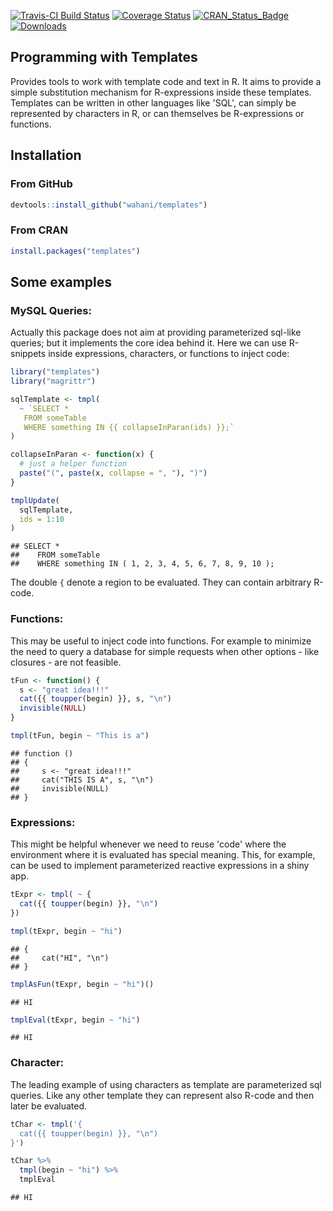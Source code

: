 [![Travis-CI Build Status](https://travis-ci.org/wahani/templates.svg?branch=master)](https://travis-ci.org/wahani/templates)
[![Coverage Status](https://img.shields.io/codecov/c/github/wahani/templates/master.svg)](https://codecov.io/github/wahani/templates?branch=master)
[![CRAN_Status_Badge](http://www.r-pkg.org/badges/version/templates)](http://cran.r-project.org/package=templates)
[![Downloads](http://cranlogs.r-pkg.org/badges/templates?color=brightgreen)](http://www.r-pkg.org/pkg/templates)


## Programming with Templates

Provides tools to work with template code and text in R. It aims to
provide a simple substitution mechanism for R-expressions inside these
templates. Templates can be written in other languages like 'SQL', can
simply be represented by characters in R, or can themselves be R-expressions
or functions.


## Installation


### From GitHub


```r
devtools::install_github("wahani/templates")
```

### From CRAN


```r
install.packages("templates")
```


## Some examples

### MySQL Queries:

Actually this package does not aim at providing parameterized sql-like queries;
but it implements the core idea behind it. Here we can use R-snippets inside
expressions, characters, or functions to inject code:


```r
library("templates")
library("magrittr")

sqlTemplate <- tmpl(
  ~ `SELECT *
   FROM someTable
   WHERE something IN {{ collapseInParan(ids) }};`
)

collapseInParan <- function(x) {
  # just a helper function
  paste("(", paste(x, collapse = ", "), ")")
}

tmplUpdate(
  sqlTemplate, 
  ids = 1:10
)
```

```
## SELECT *
##    FROM someTable
##    WHERE something IN ( 1, 2, 3, 4, 5, 6, 7, 8, 9, 10 );
```

The double `{` denote a region to be evaluated. They can contain arbitrary
R-code.


### Functions:

This may be useful to inject code into functions. For example to minimize the
need to query a database for simple requests when other options - like closures -
are not feasible.


```r
tFun <- function() {
  s <- "great idea!!!"
  cat({{ toupper(begin) }}, s, "\n")
  invisible(NULL)
}

tmpl(tFun, begin ~ "This is a")
```

```
## function () 
## {
##     s <- "great idea!!!"
##     cat("THIS IS A", s, "\n")
##     invisible(NULL)
## }
```


### Expressions:

This might be helpful whenever we need to reuse 'code' where the environment
where it is evaluated has special meaning. This, for example, can be used to
implement parameterized reactive expressions in a shiny app.


```r
tExpr <- tmpl( ~ {
  cat({{ toupper(begin) }}, "\n")
})

tmpl(tExpr, begin ~ "hi")
```

```
## {
##     cat("HI", "\n")
## }
```

```r
tmplAsFun(tExpr, begin ~ "hi")()
```

```
## HI
```

```r
tmplEval(tExpr, begin ~ "hi")
```

```
## HI
```


### Character:

The leading example of using characters as template are parameterized sql
queries. Like any other template they can represent also R-code and then later
be evaluated.


```r
tChar <- tmpl('{
  cat({{ toupper(begin) }}, "\n")
}')

tChar %>%
  tmpl(begin ~ "hi") %>%
  tmplEval
```

```
## HI
```
